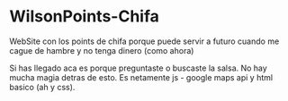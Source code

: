 # WilsonPoints-Chifa
WebSite con los points de chifa porque puede servir a futuro cuando me cague de hambre y no tenga dinero (como ahora)


Si has llegado aca es porque preguntaste o buscaste la salsa. No hay mucha magia detras de esto. Es netamente js - google maps api y html basico (ah y css).
